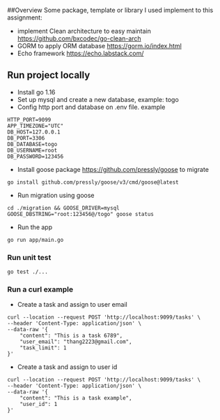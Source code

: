 ##Overview
Some package, template or library I used implement to this assignment:
- implement Clean architecture to easy maintain https://github.com/bxcodec/go-clean-arch
- GORM to apply ORM database https://gorm.io/index.html
- Echo framework https://echo.labstack.com/

## Run project locally
- Install go 1.16
- Set up mysql and create a new database, example: togo
- Config http port and database on .env file. example
```
HTTP_PORT=9099
APP_TIMEZONE="UTC"
DB_HOST=127.0.0.1
DB_PORT=3306
DB_DATABASE=togo
DB_USERNAME=root
DB_PASSWORD=123456
```
- Install goose package https://github.com/pressly/goose to migrate
```
go install github.com/pressly/goose/v3/cmd/goose@latest
```
- Run migration using goose
```
cd ./migration && GOOSE_DRIVER=mysql GOOSE_DBSTRING="root:123456@/togo" goose status
```

- Run the app
```
go run app/main.go
```

### Run unit test
```
go test ./...
```

### Run a curl example
- Create a task and assign to user email
```
curl --location --request POST 'http://localhost:9099/tasks' \
--header 'Content-Type: application/json' \
--data-raw '{
    "content": "This is a task 6789",
    "user_email": "thang2223@gmail.com",
    "task_limit": 1
}'
```

- Create a task and assign to user id
```
curl --location --request POST 'http://localhost:9099/tasks' \
--header 'Content-Type: application/json' \
--data-raw '{
    "content": "This is a task example",
    "user_id": 1
}'
```
